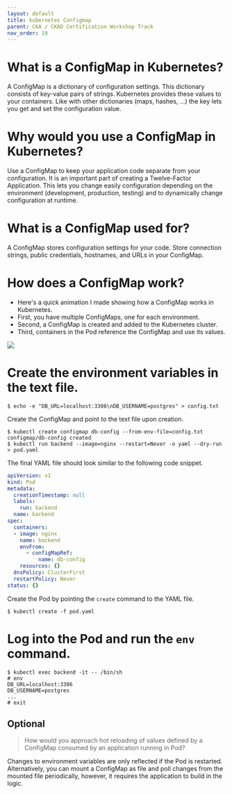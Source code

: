 ```yaml
---
layout: default
title: kubernetes Configmap
parent: CKA / CKAD Certification Workshop Track
nav_order: 19
---
```


# What is a ConfigMap in Kubernetes?

A ConfigMap is a dictionary of configuration settings. This dictionary consists of key-value pairs of strings. Kubernetes provides these values to your containers.
Like with other dictionaries (maps, hashes, ...) the key lets you get and set the configuration value.

# Why would you use a ConfigMap in Kubernetes?

Use a ConfigMap to keep your application code separate from your configuration.
It is an important part of creating a Twelve-Factor Application.
This lets you change easily configuration depending on the environment (development, production, testing) and to dynamically change configuration at runtime. 

# What is a ConfigMap used for?

A ConfigMap stores configuration settings for your code. Store connection strings, public credentials, hostnames, and URLs in your ConfigMap.


# How does a ConfigMap work?
- Here's a quick animation I made showing how a ConfigMap works in Kubernetes.
- First, you have multiple ConfigMaps, one for each environment.
- Second, a ConfigMap is created and added to the Kubernetes cluster.
- Third, containers in the Pod reference the ConfigMap and use its values.

![](https://raw.githubusercontent.com/sangam14/ContainerLabs/master/img/configmap-diagram.gif)



# Create the environment variables in the text file.

```shell
$ echo -e "DB_URL=localhost:3306\nDB_USERNAME=postgres" > config.txt
```

Create the ConfigMap and point to the text file upon creation.

```shell
$ kubectl create configmap db-config --from-env-file=config.txt
configmap/db-config created
$ kubectl run backend --image=nginx --restart=Never -o yaml --dry-run > pod.yaml
```

The final YAML file should look similar to the following code snippet.

```yaml
apiVersion: v1
kind: Pod
metadata:
  creationTimestamp: null
  labels:
    run: backend
  name: backend
spec:
  containers:
  - image: nginx
    name: backend
    envFrom:
      - configMapRef:
          name: db-config
    resources: {}
  dnsPolicy: ClusterFirst
  restartPolicy: Never
status: {}
```

Create the Pod by pointing the `create` command to the YAML file.

```shell
$ kubectl create -f pod.yaml
```

# Log into the Pod and run the `env` command.

```shell
$ kubectl exec backend -it -- /bin/sh
# env
DB_URL=localhost:3306
DB_USERNAME=postgres
...
# exit
```

## Optional

> How would you approach hot reloading of values defined by a ConfigMap consumed by an application running in Pod?

Changes to environment variables are only reflected if the Pod is restarted. Alternatively, you can mount a ConfigMap as file and poll changes from the mounted file periodically, however, it requires the application to build in the logic.
